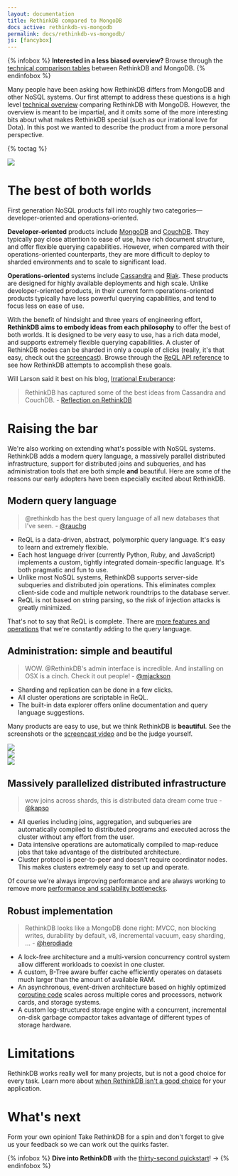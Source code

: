 ```yaml
---
layout: documentation
title: RethinkDB compared to MongoDB
docs_active: rethinkdb-vs-mongodb
permalink: docs/rethinkdb-vs-mongodb/
js: [fancybox]
---
```

{% infobox %}
**Interested in a less biased overview?** Browse through the [technical comparison tables](/docs/comparison-tables/) between RethinkDB and MongoDB. 
{% endinfobox %}

Many people have been asking how RethinkDB differs from MongoDB and
other NoSQL systems. Our first attempt to address these questions is a
high level [technical overview](/docs/comparison-tables) comparing
RethinkDB with MongoDB. However, the overview is meant to be
impartial, and it omits some of the more interesting bits about what
makes RethinkDB special (such as our irrational love for Dota). In
this post we wanted to describe the product from a more personal
perspective.

{% toctag %}

<img src="/assets/images/docs/api_illustrations/mongo_vs_rethink.png" class="api_command_illustration" />

# The best of both worlds #

First generation NoSQL products fall into roughly two categories&mdash;developer-oriented and operations-oriented.

__Developer-oriented__ products include
[MongoDB](http://www.mongodb.org/) and
[CouchDB](http://couchdb.apache.org/). They typically pay close
attention to ease of use, have rich document structure, and offer
flexible querying capabilities. However, when compared with their
operations-oriented counterparts, they are more difficult to deploy to
sharded environments and to scale to significant load.

__Operations-oriented__ systems include
[Cassandra](http://cassandra.apache.org/) and
[Riak](http://basho.com/products/riak-overview/). These products are
designed for highly available deployments and high scale. Unlike
developer-oriented products, in their current form operations-oriented
products typically have less powerful querying capabilities, and tend
to focus less on ease of use.

With the benefit of hindsight and three years of engineering effort,
__RethinkDB aims to embody ideas from each philosophy__ to offer the
best of both worlds. It is designed to be very easy to use, has a rich
data model, and supports extremely flexible querying capabilities. A
cluster of RethinkDB nodes can be sharded in only a couple of clicks
(really, it's that easy, check out the [screencast](/screencast)). Browse
through the [ReQL API reference](/api) to see how RethinkDB attempts to
accomplish these goals.

Will Larson said it best on his blog, [Irrational Exuberance](http://lethain.com/):

> RethinkDB has captured some of the best ideas from Cassandra and
> CouchDB. - [Reflection on RethinkDB](http://lethain.com/reflection-on-rethinkdb/)

# Raising the bar #

We're also working on extending what's possible with NoSQL
systems. RethinkDB adds a modern query language, a massively parallel
distributed infrastructure, support for distributed joins and
subqueries, and has administration tools that are both simple __and__
beautiful. Here are some of the reasons our early adopters have been
especially excited about RethinkDB.

## Modern query language ##

> @rethinkdb has the best query language of all new databases that I've seen. - [@rauchg](https://twitter.com/rauchg/status/267339508129869824)

* ReQL is a data-driven, abstract, polymorphic query language. It's
  easy to learn and extremely flexible.
* Each host language driver (currently Python, Ruby, and JavaScript)
  implements a custom, tightly integrated domain-specific
  language. It's both pragmatic and fun to use.
* Unlike most NoSQL systems, RethinkDB supports server-side subqueries
  and distributed join operations. This eliminates complex client-side
  code and multiple network roundtrips to the database server.
* ReQL is not based on string parsing, so the risk of injection
  attacks is greatly minimized.

That's not to say that ReQL is complete. There are [more features and
operations](https://github.com/rethinkdb/rethinkdb/issues?q=is%3Aopen+is%3Aissue+label%3Acp%3Areql)
that we're constantly adding to the query language.

## Administration: simple and beautiful ##

> WOW. @RethinkDB's admin interface is incredible. And installing on OSX is a cinch. Check it out people! - [@mjackson](https://twitter.com/mjackson/status/281834673217363968)

* Sharding and replication can be done in a few clicks.
* All cluster operations are scriptable in ReQL.
* The built-in data explorer offers online documentation and query
  language suggestions.

Many products are easy to use, but we think RethinkDB is
__beautiful__. See the screenshots or the [screencast
video](/screencast) and be the judge yourself.

<div class="wide-screenshot-row row-fluid screenshots">
    <div class="span4"><a class="screenshot-thumbnail" href="/assets/images/screenshots/performance.png"><img src="/assets/images/screenshots/thumbnails/wide/performance.png" /></a></div>
    <div class="span4"><a class="screenshot-thumbnail" href="/assets/images/screenshots/sharding.png"><img src="/assets/images/screenshots/thumbnails/wide/sharding.png" /></a></div>
    <div class="span4"><a class="screenshot-thumbnail" href="/assets/images/screenshots/data_explorer.png"><img src="/assets/images/screenshots/thumbnails/wide/data_explorer.png" /></a></div>
</div>
  
## Massively parallelized distributed infrastructure ##

> wow joins across shards, this is distributed data dream come true - [@kapso](https://twitter.com/kapso/status/267153230230847488)

* All queries including joins, aggregation, and subqueries are
  automatically compiled to distributed programs and executed across
  the cluster without any effort from the user.
* Data intensive operations are automatically compiled to map-reduce
  jobs that take advantage of the distributed architecture.
* Cluster protocol is peer-to-peer and doesn't require coordinator
  nodes. This makes clusters extremely easy to set up and operate.

Of course we're always improving performance and are always working to
remove more [performance and scalability
bottlenecks](https://github.com/rethinkdb/rethinkdb/issues?q=is%3Aopen+is%3Aissue+label%3Atp%3Aperformance).

## Robust implementation ##

> RethinkDB looks like a MongoDB done right: MVCC, non blocking writes, durability by default, v8, incremental vacuum, easy sharding, ... - [@herodiade](https://twitter.com/herodiade/status/268465768033824768)

* A lock-free architecture and a multi-version concurrency control
  system allow different workloads to coexist in one cluster.
* A custom, B-Tree aware buffer cache efficiently operates on datasets
  much larger than the amount of available RAM.
* An asynchronous, event-driven architecture based on highly optimized
  [coroutine
  code](https://github.com/rethinkdb/rethinkdb/blob/v1.3.2/src/arch/runtime/context_switching.cc#L178)
  scales across multiple cores and processors, network cards, and
  storage systems.
* A custom log-structured storage engine with a concurrent,
  incremental on-disk garbage compactor takes advantage of different
  types of storage hardware.

# Limitations #

RethinkDB works really well for many projects, but is not a good
choice for every task. Learn more about [when RethinkDB isn't a good
choice](/faq/#when-is-rethinkdb-not-a-good-choice) for your
application.

# What's next #

Form your own opinion! Take RethinkDB for a spin and don't forget to
give us your feedback so we can work out the quirks faster.

{% infobox %}
__Dive into RethinkDB__ with the [thirty-second quickstart](/docs/guides/quickstart)! &rarr;
{% endinfobox %}

<script type="text/javascript">
    $(function() {
        $('a.screenshot-thumbnail').fancybox()
    })
</script>
